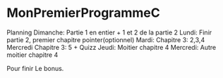 # MonPremierProgrammeC

Planning
Dimanche:
Partie 1 en entier + 1 et 2 de la partie 2
Lundi:
Finir partie 2, premier chapitre pointer(optionnel)
Mardi:
Chapitre 3: 2,3,4
Mercredi
Chapitre 3: 5 + Quizz
Jeudi:
Moitier chapitre 4
Mercredi:
Autre moitier chapitre 4

Pour finir Le bonus.


